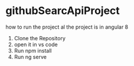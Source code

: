 # githubSearcApiProject
how to run the project 
al the project is in angular 8
1) Clone the Repository
2) open it in vs code
3) Run npm install
4) Run ng serve
